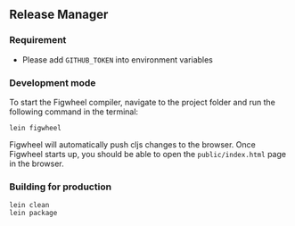 ## Release Manager

### Requirement

- Please add `GITHUB_TOKEN` into environment variables

### Development mode

To start the Figwheel compiler, navigate to the project folder and run the following command in the terminal:

```
lein figwheel
```

Figwheel will automatically push cljs changes to the browser.
Once Figwheel starts up, you should be able to open the `public/index.html` page in the browser.


### Building for production

```
lein clean
lein package
```
